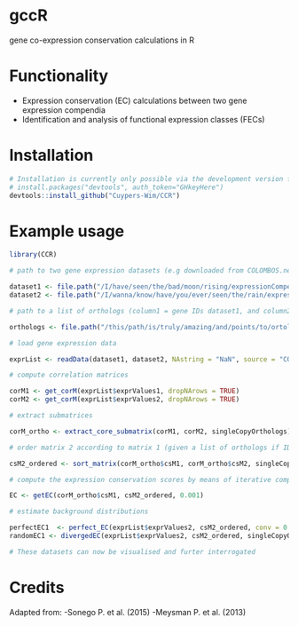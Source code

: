 # gccR
gene co-expression conservation calculations in R


# Functionality
- Expression conservation (EC) calculations between two gene expression compendia
- Identification and analysis of functional expression classes (FECs)

# Installation

``` r
# Installation is currently only possible via the development version from GitHub:
# install.packages("devtools", auth_token="GHkeyHere")
devtools::install_github("Cuypers-Wim/CCR")
```

# Example usage

```R
library(CCR)

# path to two gene expression datasets (e.g downloaded from COLOMBOS.net) that you wish to compare

dataset1 <- file.path("/I/have/seen/the/bad/moon/rising/expressionCompendium1.txt")
dataset2 <- file.path("/I/wanna/know/have/you/ever/seen/the/rain/expressionCompendium2.txt")

# path to a list of orthologs (column1 = gene IDs dataset1, and column2 = orthologuous dataset2 IDs)

orthologs <- file.path("/this/path/is/truly/amazing/and/points/to/ortologs.txt")

# load gene expression data

exprList <- readData(dataset1, dataset2, NAstring = "NaN", source = "COLOMBOS")

# compute correlation matrices

corM1 <- get_corM(exprList$exprValues1, dropNArows = TRUE)
corM2 <- get_corM(exprList$exprValues2, dropNArows = TRUE)

# extract submatrices

corM_ortho <- extract_core_submatrix(corM1, corM2, singleCopyOrthologs)

# order matrix 2 according to matrix 1 (given a list of orthologs if IDs differ)

csM2_ordered <- sort_matrix(corM_ortho$csM1, corM_ortho$csM2, singleCopyOrthologs)

# compute the expression conservation scores by means of iterative comparison of co-expression

EC <- getEC(corM_ortho$csM1, csM2_ordered, 0.001)

# estimate background distributions

perfectEC1  <- perfect_EC(exprList$exprValues2, csM2_ordered, conv = 0.001, maxIter = 200)
randomEC1 <- divergedEC(exprList$exprValues2, csM2_ordered, singleCopyOrthologs, EC$ECweights)

# These datasets can now be visualised and furter interrogated

```

# Credits
  Adapted from:
    -Sonego P. et al. (2015) 
    -Meysman P. et al. (2013)
